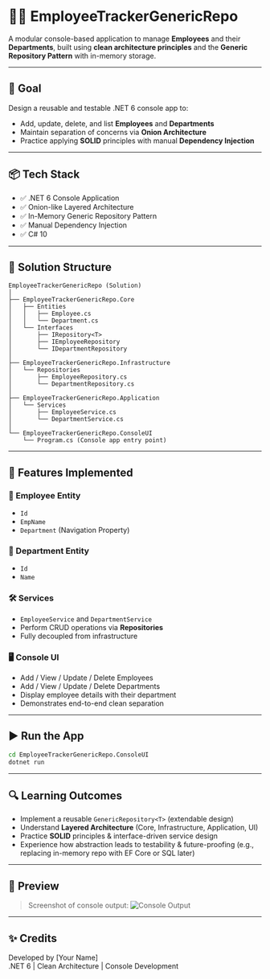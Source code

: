 # 👨‍💼 EmployeeTrackerGenericRepo

A modular console-based application to manage **Employees** and their **Departments**, built using **clean architecture principles** and the **Generic Repository Pattern** with in-memory storage.

---

## 🎯 Goal

Design a reusable and testable .NET 6 console app to:
- Add, update, delete, and list **Employees** and **Departments**
- Maintain separation of concerns via **Onion Architecture**
- Practice applying **SOLID** principles with manual **Dependency Injection**

---

## 📦 Tech Stack

- ✅ .NET 6 Console Application  
- ✅ Onion-like Layered Architecture  
- ✅ In-Memory Generic Repository Pattern  
- ✅ Manual Dependency Injection  
- ✅ C# 10

---

## 🧱 Solution Structure

```
EmployeeTrackerGenericRepo (Solution)
│
├── EmployeeTrackerGenericRepo.Core          
│   ├── Entities
│   │   ├── Employee.cs
│   │   └── Department.cs
│   └── Interfaces
│       ├── IRepository<T>
│       ├── IEmployeeRepository
│       └── IDepartmentRepository
│
├── EmployeeTrackerGenericRepo.Infrastructure  
│   └── Repositories
│       ├── EmployeeRepository.cs
│       └── DepartmentRepository.cs
│
├── EmployeeTrackerGenericRepo.Application    
│   └── Services
│       ├── EmployeeService.cs
│       └── DepartmentService.cs
│
└── EmployeeTrackerGenericRepo.ConsoleUI      
    └── Program.cs (Console app entry point)
```

---

## 🔁 Features Implemented

### 🧑 Employee Entity
- `Id`
- `EmpName`
- `Department` (Navigation Property)

### 🏢 Department Entity
- `Id`
- `Name`

### 🛠️ Services
- `EmployeeService` and `DepartmentService`
- Perform CRUD operations via **Repositories**
- Fully decoupled from infrastructure

### 🖥️ Console UI
- Add / View / Update / Delete Employees
- Add / View / Update / Delete Departments
- Display employee details with their department
- Demonstrates end-to-end clean separation

---

## ▶️ Run the App

```bash
cd EmployeeTrackerGenericRepo.ConsoleUI
dotnet run
```

---

## 🔍 Learning Outcomes

- Implement a reusable `GenericRepository<T>` (extendable design)
- Understand **Layered Architecture** (Core, Infrastructure, Application, UI)
- Practice **SOLID** principles & interface-driven service design
- Experience how abstraction leads to testability & future-proofing (e.g., replacing in-memory repo with EF Core or SQL later)

---

## 📸 Preview

> Screenshot of console output:
![Console Output](<img width="287" height="629" alt="Screenshot 2025-08-05 125454" src="https://github.com/user-attachments/assets/5b2e6475-2ad5-46b4-8db3-3b3010e74397" />
)

---

## ✨ Credits

Developed by [Your Name]  
.NET 6 | Clean Architecture | Console Development
